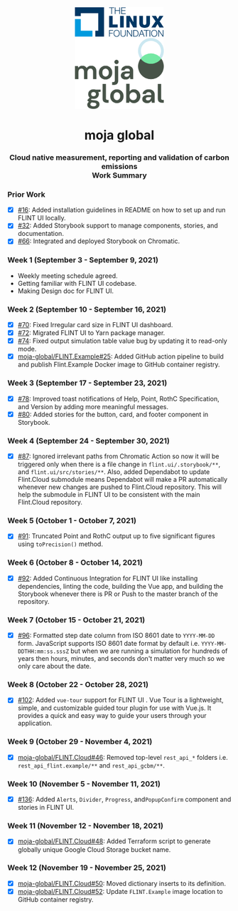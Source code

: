<div align="center">
<img src="assets/lfx-2021-1.svg" height= "auto" width="200" />
<br />
<img src="assets/lfx-2021-2.webp" height= "auto" width="200" />
<br />
<h1>moja global</h1>
<h3>
Cloud native measurement, reporting and validation of carbon emissions
<br />
Work Summary
</h3>
</div>

### Prior Work

- [x] [#16](https://github.com/moja-global/FLINT-UI/pull/16): Added installation guidelines in README on how to set up and run FLINT UI locally.
- [x] [#32](https://github.com/moja-global/FLINT-UI/pull/32): Added Storybook support to manage components, stories, and documentation.
- [x] [#66](https://github.com/moja-global/FLINT-UI/pull/66): Integrated and deployed Storybook on Chromatic.

### Week 1 (September 3 - September 9, 2021)

- Weekly meeting schedule agreed.
- Getting familiar with FLINT UI codebase.
- Making Design doc for FLINT UI.

### Week 2 (September 10 - September 16, 2021)

- [x] [#70](https://github.com/moja-global/FLINT-UI/pull/70): Fixed Irregular card size in FLINT UI dashboard.
- [x] [#72](https://github.com/moja-global/FLINT-UI/pull/72): Migrated FLINT UI to Yarn package manager.
- [x] [#74](https://github.com/moja-global/FLINT-UI/pull/74): Fixed output simulation table value bug by updating it to read-only mode.
- [x] [moja-global/FLINT.Example#25](https://github.com/moja-global/FLINT.Example/pull/25): Added GitHub action pipeline to build and publish Flint.Example Docker image to GitHub container registry.

### Week 3 (September 17 - September 23, 2021)

- [x] [#78](https://github.com/moja-global/FLINT-UI/pull/78): Improved toast notifications of Help, Point, RothC Specification, and Version by adding more meaningful messages.
- [x] [#80](https://github.com/moja-global/FLINT-UI/pull/80): Added stories for the button, card, and footer component in Storybook.

### Week 4 (September 24 - September 30, 2021)

- [x] [#87](https://github.com/moja-global/FLINT-UI/pull/87): Ignored irrelevant paths from Chromatic Action so now it will be triggered only when there is a file change in `flint.ui/.storybook/**`, and `flint.ui/src/stories/**`. Also, added Dependabot to update Flint.Cloud submodule means Dependabot will make a PR automatically whenever new changes are pushed to Flint.Cloud repository. This will help the submodule in FLINT UI to be consistent with the main Flint.Cloud repository.

### Week 5 (October 1 - October 7, 2021)

- [x] [#91](https://github.com/moja-global/FLINT-UI/pull/91): Truncated Point and RothC output up to five significant figures using `toPrecision()` method.

### Week 6 (October 8 - October 14, 2021)

- [x] [#92](https://github.com/moja-global/FLINT-UI/pull/92): Added Continuous Integration for FLINT UI like installing dependencies, linting the code, building the Vue app, and building the Storybook whenever there is PR or Push to the master branch of the repository.

### Week 7 (October 15 - October 21, 2021)

- [x] [#96](https://github.com/moja-global/FLINT-UI/pull/96): Formatted step date column from ISO 8601 date to `YYYY-MM-DD` form. JavaScript supports ISO 8601 date format by default i.e. `YYYY-MM-DDTHH:mm:ss.sssZ` but when we are running a simulation for hundreds of years then hours, minutes, and seconds don't matter very much so we only care about the date.

### Week 8 (October 22 - October 28, 2021)

- [x] [#102](https://github.com/moja-global/FLINT-UI/pull/102): Added `vue-tour` support for FLINT UI . Vue Tour is a lightweight, simple, and customizable guided tour plugin for use with Vue.js. It provides a quick and easy way to guide your users through your application.

### Week 9 (October 29 - November 4, 2021)

- [x] [moja-global/FLINT.Cloud#46](https://github.com/moja-global/FLINT.Cloud/pull/46): Removed top-level `rest_api_*` folders i.e. `rest_api_flint.example/**` and `rest_api_gcbm/**`.

### Week 10 (November 5 - November 11, 2021)

- [x] [#136](https://github.com/moja-global/FLINT-UI/pull/136): Added `Alerts`, `Divider`, `Progress`, and`PopupConfirm` component and stories in FLINT UI.

### Week 11 (November 12 - November 18, 2021)

- [x] [moja-global/FLINT.Cloud#48](https://github.com/moja-global/FLINT.Cloud/pull/48): Added Terraform script to generate globally unique Google Cloud Storage bucket name.

### Week 12 (November 19 - November 25, 2021)

- [x] [moja-global/FLINT.Cloud#50](https://github.com/moja-global/FLINT.Cloud/pull/50): Moved dictionary inserts to its definition.
- [x] [moja-global/FLINT.Cloud#52](https://github.com/moja-global/FLINT.Cloud/pull/52): Update `FLINT.Example` image location to GitHub container registry.
